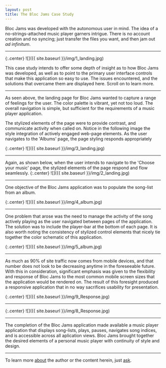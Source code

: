 ```yaml
---
layout: post
title: The Bloc Jams Case Study
---
```

Bloc Jams was developed with the autonomous user in mind.  The idea of a no-strings-attached music player garners intrigue.  There is no account creation and no syncing;  just transfer the files you want, and then jam out <i>ad infinitum</i>.

---
{:.center} 
![]({{ site.baseurl }}/img/1_landing.jpg)


This case study intends to offer some depth of insight as to how Bloc Jams was developed, as well as to point to the primary user interface controls that make this application so easy to use.  The issues encountered, and the solutions that overcame them are displayed here.  Scroll on to learn more.

---

As seen above, the landing page for Bloc Jams wanted to capture a range of feelings for the user.  The color palette is vibrant, yet not too loud.  The overall navigation is simple, but sufficient for the requirements of a music player application.

The stylized elements of the page were to provide contrast, and communicate activity when called on.  Notice in the following image the style integration of actively engaged web-page elements.  As the user navigates to the 'Albums' page, the page styling responds appropriately

{:.center} 
![]({{ site.baseurl }}/img/3_landing.jpg)

---
Again, as shown below, when the user intends to navigate to the 'Choose your music' page, the stylized elements of the page respond and flow seamlessly.
{:.center} 
![]({{ site.baseurl }}/img/2_landing.jpg)

---
One objective of the Bloc Jams application was to populate the song-list from an album.

{:.center} 
![]({{ site.baseurl }}/img/4_album.jpg)

---
One problem that arose was the need to manage the activity of the song actively playing as the user navigated between pages of the application.  The solution was to include the player-bar at the bottom of each page.  It is also worth noting the consistency of stylized control elements that nicely tie together the color schematic of this application.

{:.center} 
![]({{ site.baseurl }}/img/5_album.jpg)

---
As much as 90% of site traffic now comes from mobile devices, and that number does not look to be decreasing anytime in the foreseeable future.  With this in consideration, significant emphasis was given to the flexibility and response of Bloc Jams to the most common mobile screen sizes that the application would be rendered on.  The result of this foresight produced a responsive application that in no way sacrifices usability for presentation.

{:.center} 
![]({{ site.baseurl }}/img/9_Response.jpg)

---
{:.center} 
![]({{ site.baseurl }}/img/8_Response.jpg)

---

The completion of the Bloc Jams application made available a music player application that displays song-lists, plays, pauses, navigates song indices, and is accessible across all aplication views.  Bloc Jams brought together the desired elements of a personal music player with continuity of style and design.

---

To learn more [about](/about) the author or the content herein, just [ask](/contact/).